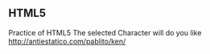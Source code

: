 ## HTML5

Practice of HTML5
The selected Character will do you like
http://antiestatico.com/pablito/ken/

